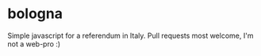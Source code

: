 bologna
=======

Simple javascript for a referendum in Italy. Pull requests most welcome, I'm not a web-pro :)
